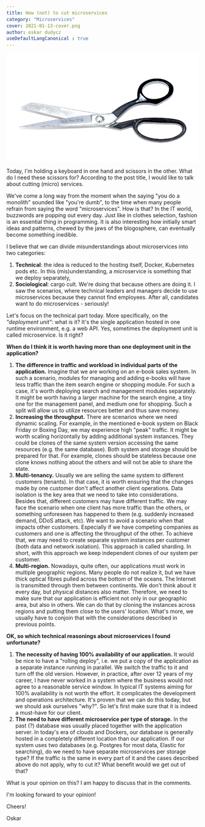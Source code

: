 ```yaml
---
title: How (not) to cut microservices
category: "Microservices"
cover: 2021-01-13-cover.png
author: oskar dudycz
useDefaultLangCanonical : true
---
```


![cover](2021-01-13-cover.png)

Today, I'm holding a keyboard in one hand and scissors in the other. What do I need these scissors for? According to the post title, I would like to talk about cutting (micro) services.

We've come a long way from the moment when the saying "you do a monolith" sounded like "you're dumb", to the time when many people refrain from saying the word "microservices". How is that? In the IT world, buzzwords are popping out every day. Just like in clothes selection, fashion is an essential thing in programming. It is also interesting how initially smart ideas and patterns, chewed by the jaws of the blogosphere, can eventually become something inedible.

I believe that we can divide misunderstandings about microservices into two categories:

1. **Technical**: the idea is reduced to the hosting itself, Docker, Kubernetes pods etc. In this (mis)understanding, a microservice is something that we deploy separately,
2. **Sociological**: cargo cult. We're doing that because others are doing it. I saw the scenarios, where technical leaders and managers decide to use microservices because they cannot find employees. After all, candidates want to do microservices - seriously!

Let's focus on the technical part today. More specifically, on the *"deployment unit"*: what is it? It's the single application hosted in one runtime environment, e.g. a web API. Yes, sometimes the deployment unit is called microservice. Is it right?

**When do I think it is worth having more than one deployment unit in the application?**

1. **The difference in traffic and workload in individual parts of the application.** Imagine that we are working on an e-book sales system. In such a scenario, modules for managing and adding e-books will have less traffic than the item search engine or shopping module. For such a case, it's worth deploying search and management modules separately. It might be worth having a larger machine for the search engine, a tiny one for the management panel, and medium one for shopping. Such a split will allow us to utilize resources better and thus save money.
2. **Increasing the throughput.** There are scenarios where we need dynamic scaling. For example, in the mentioned e-book system on Black Friday or Boxing Day, we may experience high "peak" traffic. It might be worth scaling horizontally by adding additional system instances. They could be clones of the same system version accessing the same resources (e.g. the same database). Both system and storage should be prepared for that. For example,  clones should be stateless because one clone knows nothing about the others and will not be able to share the state.
3. **Multi-tenancy.** Usually we are selling the same system to different customers (tenants). In that case, it is worth ensuring that the changes made by one customer don't affect another client operations. Data isolation is the key area that we need to take into considerations. Besides that, different customers may have different traffic. We may face the scenario when one client has more traffic than the others, or something unforeseen has happened to them (e.g. suddenly increased demand, DDoS ​​attack, etc). We want to avoid a scenario when that impacts other customers. Especially if we have competing companies as customers and one is affecting the throughput of the other. To achieve that, we may need to create separate system instances per customer (both data and network isolation). This approach is called sharding. In short, with this approach we keep independent clones of our system per customer.
4. **Multi-region.** Nowadays, quite often, our applications must work in multiple geographic regions. Many people do not realize it, but we have thick optical fibres pulled across the bottom of the oceans. The Internet is transmitted through them between continents. We don't think about it every day, but physical distances also matter. Therefore, we need to make sure that our application is efficient not only in our geographic area, but also in others. We can do that by cloning the instances across regions and putting them close to the users' location. What's more, we usually have to conjoin that with the considerations described in previous points.

**OK, so which technical reasonings about microservices I found unfortunate?**

1. **The necessity of having 100% availability of our application.** It would be nice to have a "rolling deploy", i.e. we put a copy of the application as a separate instance running in parallel. We switch the traffic to it and turn off the old version. However, in practice, after over 12 years of my career, I have never worked in a system where the business would not agree to a reasonable service window. In typical IT systems aiming for 100% availability is not worth the effort. It complicates the development and operations architecture. It's proven that we can do this today, but we should ask ourselves "why?". So let's first make sure that it is indeed a must-have for our client.
2. **The need to have different microservice per type of storage.** In the past (?) database was usually placed together with the application server. In today's era of clouds and Dockers, our database is generally hosted in a completely different location than our application. If our system uses two databases (e.g. Postgres for most data, Elastic for searching), do we need to have separate microservices per storage type? If the traffic is the same in every part of it and the cases described above do not apply, why to cut it? What benefit would we get out of that?

What is your opinion on this? I am happy to discuss that in the comments.

I'm looking forward to your opinion!

Cheers!

Oskar
